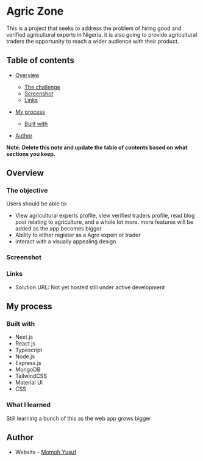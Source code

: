 # Agric Zone

This is a project that seeks to address the problem of hiring good and verified agricultural experts in Nigeria. it is also going to provide agricultural traders the opportunity to reach a wider audience with their product.

## Table of contents

- [Overview](#overview)
  - [The challenge](#the-challenge)
  - [Screenshot](#screenshot)
  - [Links](#links)
- [My process](#my-process)

  - [Built with](#built-with)

- [Author](#author)

**Note: Delete this note and update the table of contents based on what sections you keep.**

## Overview

### The objective

Users should be able to:

- View agricultural experts profile, view verified traders profile, read blog post relating to agriculture, and a whole lot more. more features will be added as the app becomes bigger
- Ability to either register as a Agro expert or trader
- interact with a visually appealing design

### Screenshot

### Links

- Solution URL: Not yet hosted still under active development

## My process

### Built with

- Next.js
- React.js
- Typescript
- Node.js
- Express.js
- MongoDB
- TailwindCSS
- Material UI
- CSS

### What I learned

Still learning a bunch of this as the web app grows bigger

## Author

- Website - [Momoh Yusuf](https://www.yusufm.netlify.app)
